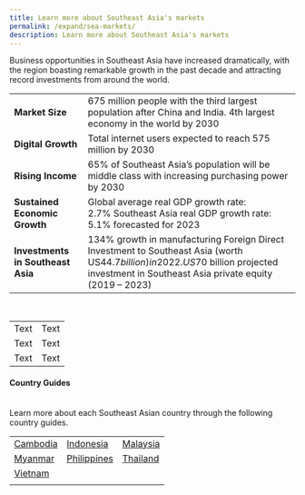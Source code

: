 ```yaml
---
title: Learn more about Southeast Asia's markets
permalink: /expand/sea-markets/
description: Learn more about Southeast Asia's markets
---
```

Business opportunities in Southeast Asia have increased dramatically, with the region boasting remarkable growth in the past decade and attracting record investments from around the world.



|  |  | 
| -------- | -------- | 
| <b>Market Size</b> |675 million people with the third largest population after China and India. 4th largest economy in the world by 2030 |
<b>Digital Growth</b> | Total internet users expected to reach 575 million by 2030 | 
<b>Rising Income</b> | 65% of Southeast Asia’s population will be middle class with increasing purchasing power by 2030| 
<b>Sustained Economic Growth</b> | Global average real GDP growth rate: 2.7% Southeast Asia real GDP growth rate: 5.1% forecasted for 2023| 
<b>Investments in Southeast Asia</b> |134% growth in manufacturing Foreign Direct Investment to Southeast Asia (worth US$44.7 billion) in 2022. US$70 billion projected investment in Southeast Asia private equity (2019 – 2023)||  |  |  
<br>




|  |  | 
| -------- | -------- | 
| Text     | Text     | 
| Text     | Text     | 
| Text     | Text     | 

<h4>Country Guides</h4><br>
Learn more about each Southeast Asian country through the following country guides.<br>

|  |  |  |
| -------- | -------- | -------- |
| [Cambodia](https://www.enterprisesg.gov.sg/overseas-markets/asia-pacific/cambodia/market-profile)<br> | [Indonesia](https://www.enterprisesg.gov.sg/overseas-markets/asia-pacific/indonesia/market-profile)<br> | [Malaysia](https://www.enterprisesg.gov.sg/overseas-markets/asia-pacific/malaysia/market-profile)<br>  |
| [Myanmar](https://www.enterprisesg.gov.sg/overseas-markets/asia-pacific/myanmar/market-profile)<br> | [Philippines](https://www.enterprisesg.gov.sg/overseas-markets/asia-pacific/philippines/market-profile)<br> |[Thailand](https://www.enterprisesg.gov.sg/overseas-markets/asia-pacific/thailand/market-profile)<br> |
| [Vietnam](https://www.enterprisesg.gov.sg/overseas-markets/asia-pacific/vietnam/market-profile)<br>  |  |  |
|  |  |  |